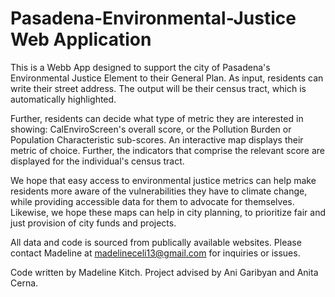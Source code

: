 # Pasadena-Environmental-Justice Web Application
This is a Webb App designed to support the city of Pasadena's Environmental Justice Element to their General Plan. As input, residents can write their street address. The output will be their census tract, which is automatically highlighted. 

Further, residents can decide what type of metric they are interested in showing: CalEnviroScreen's overall score, or the Pollution Burden or Population Characteristic sub-scores. An interactive map displays their metric of choice. Further, the indicators that comprise the relevant score are displayed for the individual's census tract.  

We hope that easy access to environmental justice metrics can help make residents more aware of the vulnerabilities they have to climate change, while providing accessible data for them to advocate for themselves. Likewise, we hope these maps can help in city planning, to prioritize fair and just provision of city funds and projects. 

All data and code is sourced from publically available websites. Please contact Madeline at madelineceli13@gmail.com for inquiries or issues. 

Code written by Madeline Kitch. Project advised by Ani Garibyan and Anita Cerna.  
